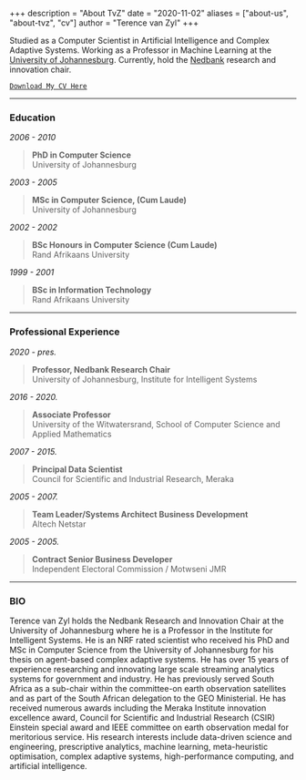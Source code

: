 +++
description = "About TvZ"
date = "2020-11-02"
aliases = ["about-us", "about-tvz", "cv"]
author = "Terence van Zyl"
+++

Studied as a Computer Scientist in Artificial Intelligence and Complex Adaptive Systems. Working as a Professor in Machine Learning at the [University of Johannesburg](https://www.uj.ac.za/). Currently, hold the [Nedbank](https://www.nedbank.co.za/) research and innovation chair. 

[```Download My CV Here```](Curriculum_Vitae_for_Terence_van_Zyl.pdf)

<!-- <div id="adobe-dc-view" style="height: 360px; width: 500px;"></div>
<script src="https://documentservices.adobe.com/view-sdk/viewer.js"></script>
<script type="text/javascript">
  document.addEventListener("adobe_dc_view_sdk.ready", function(){
    var adobeDCView = new AdobeDC.View({clientId: "a1dec190a93b4e8ab22111929be6a137", divId: "adobe-dc-view"});
    adobeDCView.previewFile({
      content:{ location:
        { url: "https://tvanzyl.github.io/about/Curriculum_Vitae_for_Terence_van_Zyl.pdf"}},
      metaData:{fileName: "https://tvanzyl.github.io/about/Curriculum_Vitae_for_Terence_van_Zyl.pdf"}
    },
    {
      embedMode: "SIZED_CONTAINER"
    });
  });
</script> -->

--- 

### Education

*2006 - 2010* 
> **PhD in Computer Science**  
> University of Johannesburg

*2003 - 2005*
> **MSc in Computer Science, (Cum Laude)**  
> University of Johannesburg

*2002 - 2002*
> **BSc Honours in Computer Science (Cum Laude)**  
> Rand Afrikaans University

*1999 - 2001*
> **BSc in Information Technology**  
> Rand Afrikaans University

--- 

### Professional Experience

*2020 - pres.* 
> **Professor, Nedbank Research Chair**  
> University of  Johannesburg, Institute for Intelligent Systems

*2016 - 2020.* 
> **Associate Professor**  
> University of the Witwatersrand, School of Computer Science and Applied Mathematics

*2007 - 2015.* 
> **Principal Data Scientist**  
> Council for Scientific and Industrial Research, Meraka 

*2005 - 2007.* 
> **Team Leader/Systems Architect Business Development**  
> Altech Netstar

*2005 - 2005.* 
> **Contract Senior Business Developer**  
> Independent Electoral Commission / Motwseni JMR

---

### BIO

Terence van Zyl holds the Nedbank Research and Innovation Chair at the University of Johannesburg where he is a Professor in the Institute for Intelligent Systems. He is an NRF rated scientist who received his PhD and MSc in Computer Science from the University of Johannesburg for his thesis on agent-based complex adaptive systems. He has over 15 years of experience researching and innovating large scale streaming analytics systems for government and industry. He has previously served South Africa as a sub-chair within the committee-on earth observation satellites and as part of the South African delegation to the GEO Ministerial. He has received numerous awards including the Meraka Institute innovation excellence award, Council for Scientific and Industrial Research (CSIR) Einstein special award and IEEE committee on earth observation medal for meritorious service. His research interests include data-driven science and engineering, prescriptive analytics, machine learning, meta-heuristic optimisation, complex adaptive systems, high-performance computing, and artificial intelligence.


